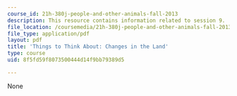 ```yaml
---
course_id: 21h-380j-people-and-other-animals-fall-2013
description: This resource contains information related to session 9.
file_location: /coursemedia/21h-380j-people-and-other-animals-fall-2013/8f5fd59f8073500444d14f9bb79389d5_MIT21H_380F13_read_notes09.pdf
file_type: application/pdf
layout: pdf
title: 'Things to Think About: Changes in the Land'
type: course
uid: 8f5fd59f8073500444d14f9bb79389d5

---
```

None